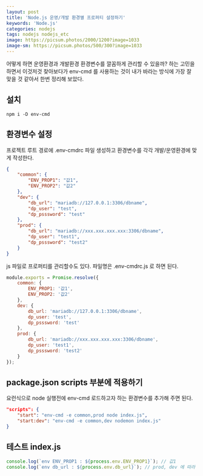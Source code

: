 ```yaml
---
layout: post
title: 'Node.js 운영/개발 환경별 프로퍼티 설정하기'
keywords: 'Node.js'
categories: nodejs
tags: nodejs nodejs_etc
image: https://picsum.photos/2000/1200?image=1033
image-sm: https://picsum.photos/500/300?image=1033
---
```


어떻게 하면 운영환경과 개발환경 환경변수를 깔꼼하게 관리할 수 있을까? 하는 고민을 하면서 이것저것 찾아보다가 env-cmd 를 사용하는 것이 내가 바라는 방식에 가장 잘 맞을 것 같아서 한번 정리해 보았다.

## 설치

    npm i -D env-cmd

## 환경변수 설정

프로젝트 루트 경로에 .env-cmdrc 파일 생성하고 환경변수를 각각 개발/운영환경에 맞게 작성한다.

```json
{
    "common": {
        "ENV_PROP1": "값1",
        "ENV_PROP2": "값2"
    },
    "dev": {
        "db_url": "mariadb://127.0.0.1:3306/dbname",
        "dp_user": "test",
        "dp_psssword": "test"
    },
    "prod": {
        "db_url": "mariadb://xxx.xxx.xxx.xxx:3306/dbname",
        "dp_user": "test1",
        "dp_psssword": "test2"
    }
}
```

js 파일로 프로퍼티를 관리할수도 있다. 파일명은 .env-cmdrc.js 로 하면 된다.

```javascript
module.exports = Promise.resolve({
    common: {
        ENV_PROP1: '값1',
        ENV_PROP2: '값2'
    },
    dev: {
        db_url: 'mariadb://127.0.0.1:3306/dbname',
        dp_user: 'test',
        dp_psssword: 'test'
    },
    prod: {
        db_url: 'mariadb://xxx.xxx.xxx.xxx:3306/dbname',
        dp_user: 'test1',
        dp_psssword: 'test2'
    }
});
```

<ins class="adsbygoogle"
     style="display:block; text-align:center;"
     data-ad-layout="in-article"
     data-ad-format="fluid"
     data-ad-client="ca-pub-7073298118440059"
     data-ad-slot="8400970402"></ins>

<script>
     (adsbygoogle = window.adsbygoogle || []).push({});
</script>

## package.json scripts 부분에 적용하기

요런식으로 node 실행전에 env-cmd 로드하고자 하는 환경변수를 추가해 주면 된다.

```json
"scripts": {
    "start": "env-cmd -e common,prod node index.js",
    "start:dev": "env-cmd -e common,dev nodemon index.js"
}
```

## 테스트 index.js

```javascript
console.log(`env ENV_PROP1 : ${process.env.ENV_PROP1}`); // 값1
console.log(`env db_url : ${process.env.db_url}`); // prod, dev 에 따라 값 변경됨
```
